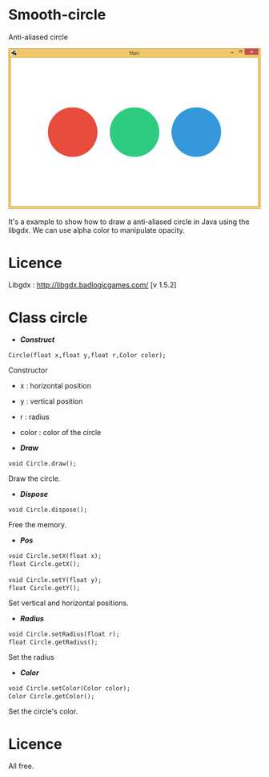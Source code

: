 # Smooth-circle
Anti-aliased circle

![alt tag](https://github.com/Dych/Smooth-circle/blob/master/screen.png)

It's a example to show how to draw a anti-aliased circle in Java using the libgdx.
We can use alpha color to manipulate opacity.

Licence
==============
Libgdx : http://libgdx.badlogicgames.com/ [v 1.5.2]


Class circle
==============

- ***Construct***
```
Circle(float x,float y,float r,Color color);
```
Constructor
- x : horizontal position
- y : vertical position
- r : radius
- color : color of the circle


- ***Draw***
```
void Circle.draw();
```
Draw the circle.



- ***Dispose***
```
void Circle.dispose();
```
Free the memory.



- ***Pos***
```
void Circle.setX(float x);
float Circle.getX();

void Circle.setY(float y);
float Circle.getY();
```
Set vertical and horizontal positions.

- ***Radius***
```
void Circle.setRadius(float r);
float Circle.getRadius();
```
Set the radius


- ***Color***
```
void Circle.setColor(Color color);
Color Circle.getColor();
```

Set the circle's color.

Licence
==============
All free.